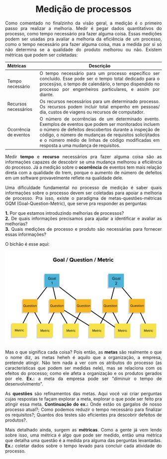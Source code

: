 # <center> Medição de processos
<div align="justify">

Como comentado no finalzinho da visão geral, a medição é o primeiro passo pra realizar a melhoria. Medir é pegar dados quantitativos do processo, como tempo necessário pra fazer alguma coisa. Essas medições podem ser usadas pra avaliar a melhoria da eficiência de um processo, como o tempo necessário pra fazer alguma coisa, mas a medida por si só não determina se a qualidade do produto melhorou ou não. Existem métricas que podem ser coletadas:

| Métricas | <center>Descrição
|--|---|
| Tempo necessário | O tempo necessário para um processo específico ser concluído. Esse pode ser o tempo total dedicado para o procesÿso, o tempo de calendário, o tempo dispendido no processo por engenheiros particulares, e assim por diante. |
| Recursos necessários | Os recursos necessários para um determinado processo. Os recursos podem incluir total empenho em pessoas/ dia, custos de viagens ou recursos de computador.|
| Ocorrência de eventos | O número de ocorrências de um determinado evento. Exemplos de eventos que podem ser monitorados incluem o número de defeitos descobertos durante a inspeção de código, o número de mudanças de requisitos soliciÿtados e o número médio de linhas de código modificadas em resposta a uma mudança de requisitos.|

Medir **tempo** e **recurso** necessários pra fazer alguma coisa são as informações capazes de descobrir se uma mudança melhorou a eficiência do processo. Já a medição sobre o **ocorrência** de eventos tem mais relação direta com a qualidade do trem, porque o aumento de número de defeitos em um software provavelmente reflete na qualidade dele.

Uma dificuldade fundamental no processo de medição é saber quais informações sobre o processo devem ser coletadas para apoiar a melhoria de processo. Pra isso, existe o paradigma de metas-questões-métricas GQM (Goal-Question-Metric), que serve pra responder as perguntas:

**1.** Por que estamos introduzindo melhorias de processos?<br>
**2.** De quais informações precisamos para ajudar a identificar e avaliar as melhorias?<br>
**3.** Quais medições de processo e produto são necessárias para fornecer essas informações?<br>

O bichão é esse aqui:

![gqm](../_media/melhoria/GQM.png)

Mas o que significa cada coisa? Pois então, as **metas** são realmente o que o nome diz, as metas heheh é aquilo que a organização, a empresa, pretende atingir. Não tem nada a ver com os atributos do processo (as características que podem ser medidas nele), mas se relaciona com os efeitos do processo; como ele afeta a organização e os produtos gerados por ele. **Ex.:** a meta da empresa pode ser "diminuir o tempo de desenvolvimento".

As **questões** são refinamentos das metas. Aqui você vai criar perguntas cujas respostas te façam explorar a meta, explorar o que pode ser feito pra atingir essa meta. **Continuação do ex.:** Onde estão os gargalos de nosso processo atual?; Como podemos reduzir o tempo necessário para finalizar os requisitos?; Quantos dos testes são eficientes pra descobrir defeitos de produtos?.

Mais detalhado ainda, surgem as **métricas**. Como a gente já vem lendo sobre isso, uma métrica é algo que pode ser medido, então uma métrica que detalha uma questão é a medida pra alguma das perguntas levantadas. **Ex.:** coletar dados sobre o tempo levado para concluir cada atividade do processo.

